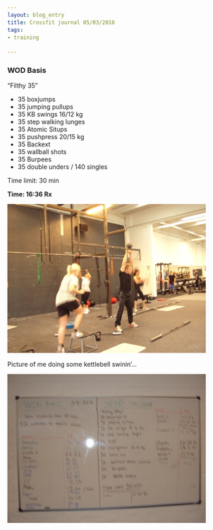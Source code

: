 ```yaml
---
layout: blog_entry
title: Crossfit journal 05/03/2010
tags:
- training

---
```


### WOD Basis

“Filthy 35”

<ul>
	<li>35 boxjumps</li>
	<li>35 jumping pullups</li>
	<li>35 KB swings 16/12 kg</li>
	<li>35 step walking lunges</li>
	<li>35 Atomic Situps</li>
	<li>35 pushpress 20/15 kg</li>
	<li>35 Backext</li>
	<li>35 wallball shots</li>
	<li>35 Burpees</li>
	<li>35 double unders / 140 singles</li>
</ul>

<!--more-->

Time limit: 30 min

**Time: 16:36 Rx**

<img class="illustration" src="/images/blog-images/030510-1.jpg" alt="Kettlebell swinging" />

<p class="description">Picture of me doing some kettlebell swinin’…</p>

<img class="illustration" src="/images/blog-images/030510-2.jpg" alt="Board" />
